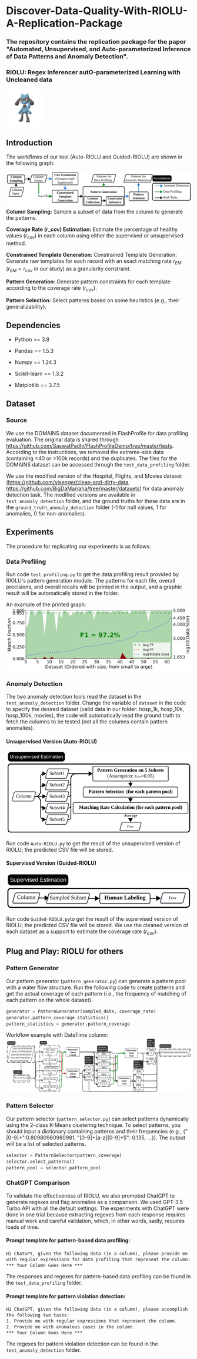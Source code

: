 # Discover-Data-Quality-With-RIOLU-A-Replication-Package

### The repository contains the replication package for the paper "Automated, Unsupervised, and Auto-parameterized Inference of Data Patterns and Anomaly Detection".
### RIOLU: Regex Inferencer autO-parameterized Learning with Uncleaned data
<img src="./images/316591300-f91de69f-25a8-4ace-8e0b-eb225434272d.png" alt="riolu" width="100" height="100">



## Introduction
The workflows of our tool (Auto-RIOLU and Guided-RIOLU) are shown in the following graph:

![image](./images/methodology_overview.jpg?raw=true)
**Column Sampling:** Sample a subset of data from the column to generate the patterns. 

**Coverage Rate ($r\_{cov}$) Estimation:** Estimate the percentage of healthy values ($r_{cov}$) in each column using either the supervised or unsupervised method.

**Constrained Template Generation:** Constrained Template Generation: Generate raw templates for each record with an exact matching rate $r_{EM}$ ($r_{EM}=r_{cov}$ in our study) as a granularity constraint.

**Pattern Generation:** Generate pattern constraints for each template according to the coverage rate ($r_{cov}$).

**Pattern Selection:** Select patterns based on some heuristics (e.g., their generalizability). 

## Dependencies

- Python >= 3.8

- Pandas == 1.5.3

- Numpy == 1.24.3

- Scikit-learn == 1.3.2

- Matplotlib == 3.7.5

## Dataset

### Source
We use the DOMAINS dataset documented in FlashProfile for data profiling evaluation. The original data is shared through https://github.com/SaswatPadhi/FlashProfileDemo/tree/master/tests. According to the instructions, we removed the extreme-size data (containing <40 or >100k records) and the duplicates. The files for the DOMAINS dataset can be accessed through the ```test_data_profiling``` folder. 

We use the modified version of the Hospital, Flights, and Movies dataset (https://github.com/visenger/clean-and-dirty-data, https://github.com/BigDaMa/raha/tree/master/datasets) for data anomaly detection task. The modified versions are available in ```test_anomaly_detection``` folder, and the ground truths for these data are in the ```ground_truth_anomaly_detection``` folder (-1 for null values, 1 for anomalies, 0 for non-anomalies). 

## Experiments
The procedure for replicating our experiments is as follows:

### Data Profiling
Run code ```test_profiling.py``` to get the data profiling result provided by RIOLU's pattern generation module. The patterns for each file, overall precisions, and overall recalls will be printed in the output, and a graphic result will be automatically stored in the folder. 

An example of the printed graph: 
![profiling_quality](./images/profiling_quality.png?raw=true)

### Anomaly Detection
The two anomaly detection tools read the dataset in the ```test_anomaly_detection``` folder. Change the variable of ```dataset``` in the code to specify the desired dataset (valid data in our folder: hosp_1k, hosp_10k, hosp_100k, movies), the code will automatically read the ground truth to fetch the columns to be tested (not all the columns contain pattern anomalies). 

#### Unsupervised Version (Auto-RIOLU)
![image](./images/unsupervised_coverage_rate_estimation.jpg?raw=true)

Run code ```Auto-RIOLU.py``` to get the result of the unsupervised version of RIOLU; the predicted CSV file will be stored. 

#### Supervised Version (Guided-RIOLU)
![image](./images/supervised_coverage_rate_estimation.jpg?raw=true)

Run code ```Guided-RIOLU.py```to get the result of the supervised version of RIOLU; the predicted CSV file will be stored. We use the cleaned version of each dataset as a support to estimate the coverage rate ($r_{cov}$). 

## Plug and Play: RIOLU for others
### Pattern Generator
Our pattern generator (```pattern_generator.py```) can generate a pattern pool with a water flow structure. Run the following code to create patterns and get the actual coverage of each pattern (i.e., the frequency of matching of each pattern on the whole dataset). 

```python
generator = PatternGenerator(sampled_data, coverage_rate)
generator.pattern_coverage_statictics()
pattern_statistics = generator.pattern_coverage
```

Workflow example with DateTime column:
![image](./images/generation_example.jpg?raw=true)

### Pattern Selector
Our pattern selector (```pattern_selector.py```) can select patterns dynamically using the 2-class K-Means clustering technique. To select patterns, you should input a dictionary containing patterns and their frequencies (e.g., {"[0-9]+":0.80980980980981, "[0-9]+[a-z][0-9]+$": 0.135, ...}). The output will be a list of selected patterns. 

```python
selector = PatternSelector(pattern_coverage)
selector.select_patterns()
pattern_pool = selector.pattern_pool
```

### ChatGPT Comparison
To validate the effectiveness of RIOLU, we also prompted ChatGPT to generate regexes and flag anomalies as a comparison. We used GPT-3.5 Turbo API with all the default settings. The experiments with ChatGPT were done in one trial because extracting regexes from each response requires manual work and careful validation, which, in other words, sadly, requires loads of time. 

#### Prompt template for pattern-based data profiling:
```
Hi ChatGPT, given the following data (in a column), please provide me with regular expressions for data profiling that represent the column:
*** Your Column Goes Here ***
```
The responses and regexes for pattern-based data profiling can be found in the ```test_data_profiling``` folder.

#### Prompt template for pattern violation detection:
```
Hi ChatGPT, given the following data (in a column), please accomplish the following two tasks:
1. Provide me with regular expressions that represent the column.
2. Provide me with anomalous cases in the column.
*** Your Column Goes Here ***
```
The regexes for pattern violation detection can be found in the ```test_anomaly_detection``` folder.

